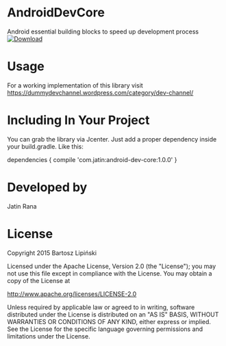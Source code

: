 # AndroidDevCore
Android essential building blocks to speed up development process 
[ ![Download](https://api.bintray.com/packages/thisisjatinrana/dev/android-dev-core/images/download.svg) ](https://bintray.com/thisisjatinrana/dev/android-dev-core/_latestVersion)

# Usage

For a working implementation of this library visit https://dummydevchannel.wordpress.com/category/dev-channel/

# Including In Your Project

You can grab the library via Jcenter. Just add a proper dependency inside your build.gradle. Like this:

dependencies {
    compile 'com.jatin:android-dev-core:1.0.0'
}

# Developed by

Jatin Rana

# License

Copyright 2015 Bartosz Lipiński

Licensed under the Apache License, Version 2.0 (the "License");
you may not use this file except in compliance with the License.
You may obtain a copy of the License at

   http://www.apache.org/licenses/LICENSE-2.0

Unless required by applicable law or agreed to in writing, software
distributed under the License is distributed on an "AS IS" BASIS,
WITHOUT WARRANTIES OR CONDITIONS OF ANY KIND, either express or implied.
See the License for the specific language governing permissions and
limitations under the License.

